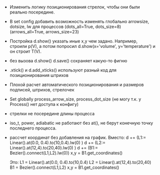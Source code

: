- Изменить логику позиционирования стрелок, чтобы они были реально посередине.
- В set config добавить возможность изменять глобально arrowsize, dotsize, lw для процессов
  (dots_all=True, dots_size=8)
  (arrows_all=True, arrows_size=23)
- Постройка d.show() указать иные x,y чем задано. Например, строили p(V), а потом попросил d.show(x='volume', y='temperature') и он строит T(V).
- без вызова d.show() d.save() сохраняет какую-то фигню
- .xtick() и d.add_xticks() используют разный код для позиционирования штрихов
- Плохой расчет автоматического позиционирования и размеров подписей, штрихов, стрелочек
- Set globally process_arrow_size, process_dot_size (не могу т.к. у Process() нет доступа к конфигу)
- стрелки не посередине длины процесса
- iso_t, power, adiabatic не работают без at(), не берут конечную точку последнего процесса.
- рассчет координат без добавления на график. Вместо:
    d += (L1:= Linear().at(0.0, 0.4).to(10,0.4).lw(0) )
    d += (L2:= Linear().at(12,4).to(20,40).lw(0) )
    d += (B1:= Bezier().connect(L1,L2).lw(0))
    x,y = B1.get_coordinates()

    Это:
    L1 = Linear().at(0.0, 0.4).to(10,0.4)
    L2 = Linear().at(12,4).to(20,40)
    B1 = Bezier().connect(L1,L2)
    x,y = B1.get_coordinates()
